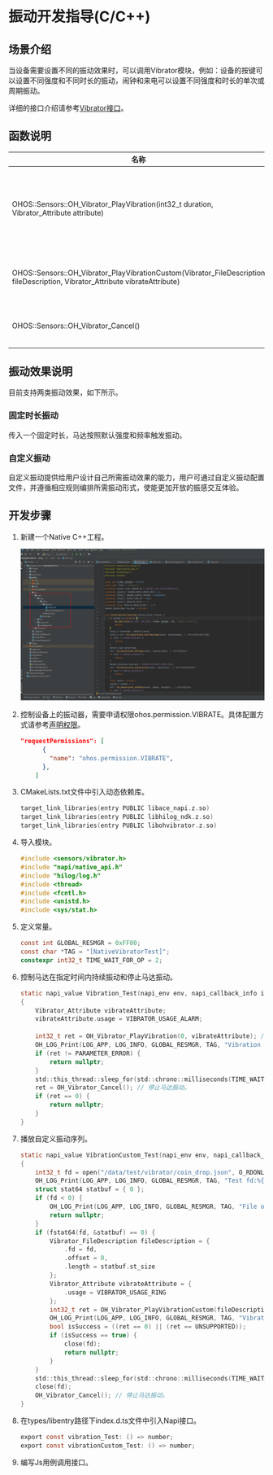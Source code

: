 # 振动开发指导(C/C++)
<!--Kit: Sensor Service Kit-->
<!--Subsystem: Sensors-->
<!--Owner: @dilligencer-->
<!--SE: @butterls-->
<!--TSE: @murphy84-->

## 场景介绍

当设备需要设置不同的振动效果时，可以调用Vibrator模块，例如：设备的按键可以设置不同强度和不同时长的振动，闹钟和来电可以设置不同强度和时长的单次或周期振动。

详细的接口介绍请参考[Vibrator接口](../../reference/apis-sensor-service-kit/vibrator_8h.md)。


## 函数说明

| 名称                                                         | 描述                           |
| ------------------------------------------------------------ | ------------------------------ |
| OHOS::Sensors::OH_Vibrator_PlayVibration(int32_t duration, Vibrator_Attribute attribute) | 控制马达在指定时间内持续振动。 |
| OHOS::Sensors::OH_Vibrator_PlayVibrationCustom(Vibrator_FileDescription fileDescription, Vibrator_Attribute vibrateAttribute) | 播放自定义振动序列。           |
| OHOS::Sensors::OH_Vibrator_Cancel()                          | 停止马达振动。                 |

## 振动效果说明

目前支持两类振动效果，如下所示。

### 固定时长振动

传入一个固定时长，马达按照默认强度和频率触发振动。

### 自定义振动

自定义振动提供给用户设计自己所需振动效果的能力，用户可通过自定义振动配置文件，并遵循相应规则编排所需振动形式，使能更加开放的振感交互体验。


## 开发步骤

1. 新建一个Native C++工程。

   ![输入图片说明](figures/004.png)

2. 控制设备上的振动器，需要申请权限ohos.permission.VIBRATE。具体配置方式请参考[声明权限](../../security/AccessToken/declare-permissions.md)。

   ```json
   "requestPermissions": [
         {
           "name": "ohos.permission.VIBRATE",
         },
       ]
   ```

3. CMakeLists.txt文件中引入动态依赖库。

   ```c
   target_link_libraries(entry PUBLIC libace_napi.z.so)
   target_link_libraries(entry PUBLIC libhilog_ndk.z.so)
   target_link_libraries(entry PUBLIC libohvibrator.z.so)
   ```

4. 导入模块。

   ```c
   #include <sensors/vibrator.h>
   #include "napi/native_api.h"
   #include "hilog/log.h"
   #include <thread>
   #include <fcntl.h>
   #include <unistd.h>
   #include <sys/stat.h>
   ```

5. 定义常量。

   ```c
   const int GLOBAL_RESMGR = 0xFF00;
   const char *TAG = "[NativeVibratorTest]";
   constexpr int32_t TIME_WAIT_FOR_OP = 2;
   ```

6. 控制马达在指定时间内持续振动和停止马达振动。

   ```c
   static napi_value Vibration_Test(napi_env env, napi_callback_info info)
   {
       Vibrator_Attribute vibrateAttribute;
       vibrateAttribute.usage = VIBRATOR_USAGE_ALARM;
   
       int32_t ret = OH_Vibrator_PlayVibration(0, vibrateAttribute); // 控制马达在指定时间内持续振动。
       OH_LOG_Print(LOG_APP, LOG_INFO, GLOBAL_RESMGR, TAG, "Vibration successful");
       if (ret != PARAMETER_ERROR) {
           return nullptr;
       }
       std::this_thread::sleep_for(std::chrono::milliseconds(TIME_WAIT_FOR_OP));
       ret = OH_Vibrator_Cancel(); // 停止马达振动。
       if (ret == 0) {
           return nullptr;
       }
   }
   ```

8. 播放自定义振动序列。

   ```c
   static napi_value VibrationCustom_Test(napi_env env, napi_callback_info info)
   {
       int32_t fd = open("/data/test/vibrator/coin_drop.json", O_RDONLY);
       OH_LOG_Print(LOG_APP, LOG_INFO, GLOBAL_RESMGR, TAG, "Test fd:%{public}d", fd);
       struct stat64 statbuf = { 0 };
       if (fd < 0) {
           OH_LOG_Print(LOG_APP, LOG_INFO, GLOBAL_RESMGR, TAG, "File open failed");
           return nullptr;
       }
       if (fstat64(fd, &statbuf) == 0) {
           Vibrator_FileDescription fileDescription = {
               .fd = fd,
               .offset = 0,
               .length = statbuf.st_size
           };
           Vibrator_Attribute vibrateAttribute = {
               .usage = VIBRATOR_USAGE_RING
           };
           int32_t ret = OH_Vibrator_PlayVibrationCustom(fileDescription, vibrateAttribute); // 播放自定义振动序列。
           OH_LOG_Print(LOG_APP, LOG_INFO, GLOBAL_RESMGR, TAG, "Vibratecustom successful");
           bool isSuccess = ((ret == 0) || (ret == UNSUPPORTED));
           if (isSuccess == true) {
               close(fd);
               return nullptr;
           }
       }
       std::this_thread::sleep_for(std::chrono::milliseconds(TIME_WAIT_FOR_OP));
       close(fd);
       OH_Vibrator_Cancel(); // 停止马达振动。
   }
   ```
   
8. 在types/libentry路径下index.d.ts文件中引入Napi接口。

   ```c
   export const vibration_Test: () => number;
   export const vibrationCustom_Test: () => number;
   ```

9. 编写Js用例调用接口。
